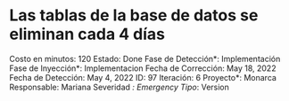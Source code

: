 # Las tablas de la base de datos se eliminan cada 4 días

Costo en minutos: 120
Estado: Done
Fase de Detección*: Implementación
Fase de Inyección*: Implementacion
Fecha de Corrección: May 18, 2022
Fecha de Detección: May 4, 2022
ID: 97
Iteración: 6
Proyecto*: Monarca
Responsable: Mariana
Severidad *: Emergency
Tipo*: Version
